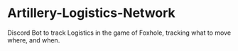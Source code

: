# Artillery-Logistics-Network
Discord Bot to track Logistics in the game of Foxhole, tracking what to move where, and when.
